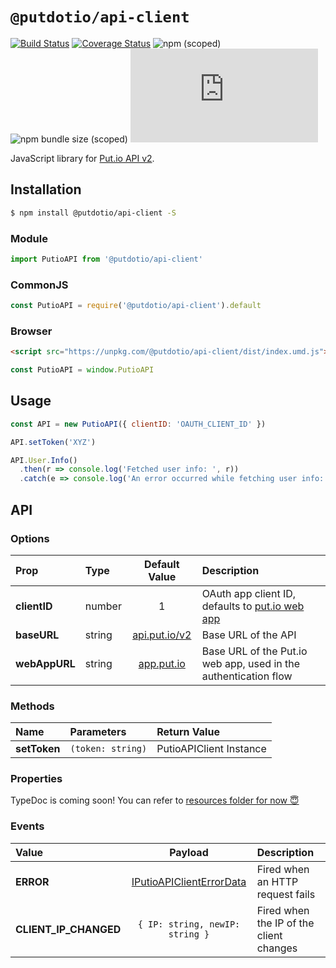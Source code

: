 # `@putdotio/api-client`

[![Build Status](https://travis-ci.org/putdotio/putio.js.svg?branch=master)](https://travis-ci.org/putdotio/putio.js)
[![Coverage Status](https://coveralls.io/repos/github/putdotio/putio.js/badge.svg?branch=master)](https://coveralls.io/github/putdotio/putio.js?branch=master)
![npm (scoped)](https://img.shields.io/npm/v/@putdotio/api-client)
![npm bundle size (scoped)](https://img.shields.io/bundlephobia/minzip/@putdotio/api-client)
![GitHub](https://img.shields.io/github/license/putdotio/putio.js)

JavaScript library for [Put.io API v2](https://api.put.io/v2).

## Installation

```bash
$ npm install @putdotio/api-client -S
```

### Module

```js
import PutioAPI from '@putdotio/api-client'
```

### CommonJS

```js
const PutioAPI = require('@putdotio/api-client').default
```

### Browser

```html
<script src="https://unpkg.com/@putdotio/api-client/dist/index.umd.js"></script>
```

```js
const PutioAPI = window.PutioAPI
```

## Usage

```js
const API = new PutioAPI({ clientID: 'OAUTH_CLIENT_ID' })

API.setToken('XYZ')

API.User.Info()
  .then(r => console.log('Fetched user info: ', r))
  .catch(e => console.log('An error occurred while fetching user info: ', e))
```

## API

### Options

| Prop          | Type   |             Default Value              | Description                                                   |
| :------------ | :----- | :------------------------------------: | :------------------------------------------------------------ |
| **clientID**  | number |                   1                    | OAuth app client ID, defaults to [put.io web app](app.put.io) |
| **baseURL**   | string | [api.put.io/v2](https://api.put.io/v2) | Base URL of the API                                           |
| **webAppURL** | string |      [app.put.io](https://put.io)      | Base URL of the Put.io web app, used in the authentication flow |

### Methods

| Name         | Parameters      | Return Value            |
| :----------- | :-------------- | :---------------------- |
| **setToken** | `(token: string)` | PutioAPIClient Instance |

### Properties

TypeDoc is coming soon! You can refer to [resources folder for now 😇](./src/resources)

### Events

| Value                 |            Payload            | Description                             |
| :-------------------- | :---------------------------: | :-------------------------------------- |
| **ERROR**             |   [IPutioAPIClientErrorData](https://github.com/putdotio/putio.js/blob/master/src/types.ts#L15-L21)    | Fired when an HTTP request fails        |
| **CLIENT_IP_CHANGED** | `{ IP: string, newIP: string }` | Fired when the IP of the client changes |
